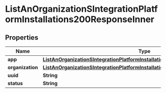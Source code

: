 

# ListAnOrganizationSIntegrationPlatformInstallations200ResponseInner


## Properties

| Name | Type | Description | Notes |
|------------ | ------------- | ------------- | -------------|
|**app** | [**ListAnOrganizationSIntegrationPlatformInstallations200ResponseInnerApp**](ListAnOrganizationSIntegrationPlatformInstallations200ResponseInnerApp.md) |  |  |
|**organization** | [**ListAnOrganizationSIntegrationPlatformInstallations200ResponseInnerOrganization**](ListAnOrganizationSIntegrationPlatformInstallations200ResponseInnerOrganization.md) |  |  |
|**uuid** | **String** |  |  |
|**status** | **String** |  |  |



